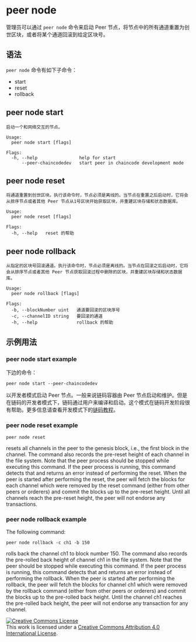 # peer node

管理员可以通过 `peer node` 命令来启动 Peer 节点，将节点中的所有通道重置为创世区块，或者将某个通道回滚到给定区块号。

## 语法

`peer node` 命令有如下子命令：

  * start
  * reset
  * rollback

## peer node start
```
启动一个和网络交互的节点。

Usage:
  peer node start [flags]

Flags:
  -h, --help                help for start
      --peer-chaincodedev   start peer in chaincode development mode
```


## peer node reset
```
将通道重置到创世区块。执行该命令时，节点必须是离线的。当节点在重置之后启动时，它将会从排序节点或者其他 Peer 节点从1号区块开始获取区块，并重建区块存储和状态数据库。

Usage:
  peer node reset [flags]

Flags:
  -h, --help   reset 的帮助
```

## peer node rollback
```
从指定的区块号回滚通道。执行该命令时，节点必须是离线的。当节点在回滚之后启动时，它将会从排序节点或者其他 Peer 节点获取回滚过程中删除的区块，并重建区块存储和状态数据库。

Usage:
  peer node rollback [flags]

Flags:
  -b, --blockNumber uint   通道要回滚的区块序号
  -c, --channelID string   要回滚的通道
  -h, --help               rollback 的帮助
```

## 示例用法

### peer node start example

下边的命令：

```
peer node start --peer-chaincodedev
```

以开发者模式启动 Peer 节点。一般来说链码容器由 Peer 节点启动和维护。但是在链码的开发者模式下，链码通过用户来编译和启动。这个模式在链码开发阶段很有帮助。更多信息请查看开发模式下的[链码教程](../chaincode4ade.html)。

### peer node reset example

```
peer node reset
```

resets all channels in the peer to the genesis block, i.e., the first block in the channel. The command also records the pre-reset height of each channel in the file system. Note that the peer process should be stopped while executing this command. If the peer process is running, this command detects that and returns an error instead of performing the reset. When the peer is started after performing the reset, the peer will fetch the blocks for each channel which were removed by the reset command (either from other peers or orderers) and commit the blocks up to the pre-reset height. Until all channels reach the pre-reset height, the peer will not endorse any transactions.

### peer node rollback example

The following command:

```
peer node rollback -c ch1 -b 150
```

rolls back the channel ch1 to block number 150. The command also records the pre-rolled back height of channel ch1 in the file system. Note that the peer should be stopped while executing this command. If the peer process is running, this command detects that and returns an error instead of performing the rollback. When the peer is started after performing the rollback, the peer will fetch the blocks for channel ch1 which were removed by the rollback command (either from other peers or orderers) and commit the blocks up to the pre-rolled back height. Until the channel ch1 reaches the pre-rolled back height, the peer will not endorse any transaction for any channel.

<a rel="license" href="http://creativecommons.org/licenses/by/4.0/"><img alt="Creative Commons License" style="border-width:0" src="https://i.creativecommons.org/l/by/4.0/88x31.png" /></a><br />This work is licensed under a <a rel="license" href="http://creativecommons.org/licenses/by/4.0/">Creative Commons Attribution 4.0 International License</a>.
